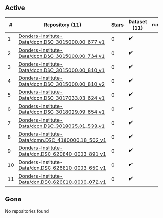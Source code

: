 ## Active
| # | Repository (11) | Stars | Dataset (11) | `run` | `containers-run` |
| --- | --- | --- | --- | --- | --- |
| 1 | [Donders-Institute-Data/dccn.DSC_3015000.00_677_v1](https://github.com/Donders-Institute-Data/dccn.DSC_3015000.00_677_v1) | 0 | :heavy_check_mark: |  |  |
| 2 | [Donders-Institute-Data/dccn.DSC_3015000.00_734_v1](https://github.com/Donders-Institute-Data/dccn.DSC_3015000.00_734_v1) | 0 | :heavy_check_mark: |  |  |
| 3 | [Donders-Institute-Data/dccn.DSC_3015000.00_810_v1](https://github.com/Donders-Institute-Data/dccn.DSC_3015000.00_810_v1) | 0 | :heavy_check_mark: |  |  |
| 4 | [Donders-Institute-Data/dccn.DSC_3015000.00_810_v2](https://github.com/Donders-Institute-Data/dccn.DSC_3015000.00_810_v2) | 0 | :heavy_check_mark: |  |  |
| 5 | [Donders-Institute-Data/dccn.DSC_3017033.03_624_v1](https://github.com/Donders-Institute-Data/dccn.DSC_3017033.03_624_v1) | 0 | :heavy_check_mark: |  |  |
| 6 | [Donders-Institute-Data/dccn.DSC_3018029.09_654_v1](https://github.com/Donders-Institute-Data/dccn.DSC_3018029.09_654_v1) | 0 | :heavy_check_mark: |  |  |
| 7 | [Donders-Institute-Data/dccn.DSC_3018035.01_533_v1](https://github.com/Donders-Institute-Data/dccn.DSC_3018035.01_533_v1) | 0 | :heavy_check_mark: |  |  |
| 8 | [Donders-Institute-Data/dcmn.DSC_4180000.18_502_v1](https://github.com/Donders-Institute-Data/dcmn.DSC_4180000.18_502_v1) | 0 | :heavy_check_mark: |  |  |
| 9 | [Donders-Institute-Data/dcn.DSC_620840_0003_891_v1](https://github.com/Donders-Institute-Data/dcn.DSC_620840_0003_891_v1) | 0 | :heavy_check_mark: |  |  |
| 10 | [Donders-Institute-Data/dcn.DSC_626810_0003_650_v1](https://github.com/Donders-Institute-Data/dcn.DSC_626810_0003_650_v1) | 0 | :heavy_check_mark: |  |  |
| 11 | [Donders-Institute-Data/dcn.DSC_626810_0006_072_v1](https://github.com/Donders-Institute-Data/dcn.DSC_626810_0006_072_v1) | 0 | :heavy_check_mark: |  |  |

## Gone
No repositories found!
